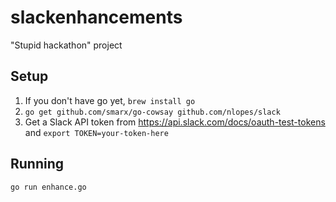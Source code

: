 # slackenhancements
"Stupid hackathon" project

## Setup
1. If you don't have go yet, `brew install go`
2. `go get github.com/smarx/go-cowsay github.com/nlopes/slack`
3. Get a Slack API token from https://api.slack.com/docs/oauth-test-tokens and `export TOKEN=your-token-here`

## Running
`go run enhance.go`
